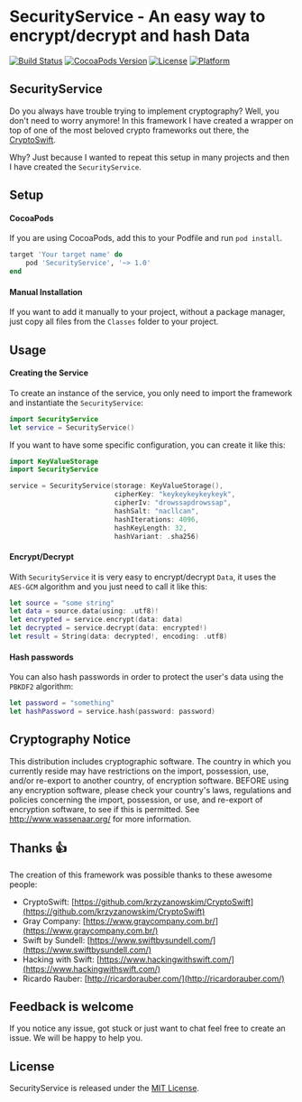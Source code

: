 # SecurityService - An easy way to encrypt/decrypt and hash Data

[![Build Status](https://travis-ci.com/ricardorauber/SecurityService.svg?branch=master)](http://travis-ci.com/)
[![CocoaPods Version](https://img.shields.io/cocoapods/v/SecurityService.svg?style=flat)](http://cocoadocs.org/docsets/SecurityService)
[![License](https://img.shields.io/cocoapods/l/SecurityService.svg?style=flat)](http://cocoadocs.org/docsets/SecurityService)
[![Platform](https://img.shields.io/cocoapods/p/SecurityService.svg?style=flat)](http://cocoadocs.org/docsets/SecurityService)

## SecurityService

Do you always have trouble trying to implement cryptography? Well, you don't need to worry anymore! In this framework I have created a wrapper on top of one of the most beloved crypto frameworks out there, the [CryptoSwift](https://github.com/krzyzanowskim/CryptoSwift). 

Why? Just because I wanted to repeat this setup in many projects and then I have created the `SecurityService`.

## Setup

#### CocoaPods

If you are using CocoaPods, add this to your Podfile and run `pod install`.

```Ruby
target 'Your target name' do
    pod 'SecurityService', '~> 1.0'
end
```

#### Manual Installation

If you want to add it manually to your project, without a package manager, just copy all files from the `Classes` folder to your project.

## Usage

#### Creating the Service

To create an instance of the service, you only need to import the framework and instantiate the `SecurityService`:

```swift
import SecurityService
let service = SecurityService()
```

If you want to have some specific configuration, you can create it like this:

```swift
import KeyValueStorage
import SecurityService

service = SecurityService(storage: KeyValueStorage(),
                          cipherKey: "keykeykeykeykeyk",
                          cipherIv: "drowssapdrowssap",
                          hashSalt: "nacllcan",
                          hashIterations: 4096,
                          hashKeyLength: 32,
                          hashVariant: .sha256)
```

#### Encrypt/Decrypt

With `SecurityService` it is very easy to encrypt/decrypt `Data`, it uses the `AES-GCM` algorithm and you just need to call it like this:

```swift
let source = "some string"
let data = source.data(using: .utf8)!
let encrypted = service.encrypt(data: data)
let decrypted = service.decrypt(data: encrypted!)
let result = String(data: decrypted!, encoding: .utf8)
```

#### Hash passwords

You can also hash passwords in order to protect the user's data using the `PBKDF2` algorithm:

```swift
let password = "something"
let hashPassword = service.hash(password: password)
```

## Cryptography Notice

This distribution includes cryptographic software. The country in which you currently reside may have restrictions on the import, possession, use, and/or re-export to another country, of encryption software. BEFORE using any encryption software, please check your country's laws, regulations and policies concerning the import, possession, or use, and re-export of encryption software, to see if this is permitted. See http://www.wassenaar.org/ for more information.

## Thanks 👍

The creation of this framework was possible thanks to these awesome people:

* CryptoSwift: [https://github.com/krzyzanowskim/CryptoSwift](https://github.com/krzyzanowskim/CryptoSwift)
* Gray Company: [https://www.graycompany.com.br/](https://www.graycompany.com.br/)
* Swift by Sundell: [https://www.swiftbysundell.com/](https://www.swiftbysundell.com/)
* Hacking with Swift: [https://www.hackingwithswift.com/](https://www.hackingwithswift.com/)
* Ricardo Rauber: [http://ricardorauber.com/](http://ricardorauber.com/)

## Feedback is welcome

If you notice any issue, got stuck or just want to chat feel free to create an issue. We will be happy to help you.

## License

SecurityService is released under the [MIT License](LICENSE).
